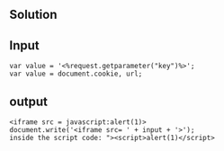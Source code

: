 ## Solution

## Input
```
var value = '<%request.getparameter("key")%>';
var value = document.cookie, url;
```

## output
```
<iframe src = javascript:alert(1)>
document.write('<iframe src= ' + input + '>');
inside the script code: "><script>alert(1)</script>
```
